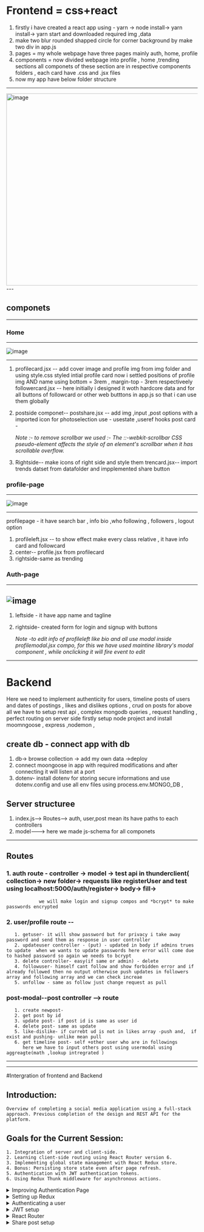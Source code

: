
# Frontend = css+react
1. firstly i have created a react app using - yarn -> node install-> yarn  install-> yarn start  and downloaded required img ,data
2. make two blur rounded shapped circle  for corner  background  by make two div in app.js
3.  pages = my whole webpage have three pages mainly auth, home, profile
4. components =  now divided webpage into profile , home ,trending sections all componets of these section are in respective components folders , each card have .css and .jsx files
5. now my app have below folder structure
  ---
 <img width="505" alt="image" src="https://github.com/Akmeena4u/FullStack-SocialMediaApp/assets/93425334/35a2a61e-385d-4b8d-8ab4-c9bd2471fe89">
---

## componets 
---
### Home
---
![image](https://github.com/Akmeena4u/FullStack-SocialMediaApp/assets/93425334/c4730958-3561-42d5-87e2-afb63b6b4a52)

---
1. profilecard.jsx -- add cover image and profile img from img folder and using style.css styled intial profile card                                                                                                        now i settled positions of profile img AND  name using bottom = 3rem , margin-top - 3rem respectiveely
  followercard.jsx --   here initially i designed it woth hardcore data and for all buttons of followcard or other web butttons in app.js so that  i can use them globally


2. postside componet-- postshare.jsx -- add img ,input ,post options with a imported icon for photoselection use - usestate ,useref hooks
                       post card -

   *Note :- to remove scrollbar we used :-  The ::-webkit-scrollbar CSS pseudo-element affects the style of an element's scrollbar when it has scrollable overflow.*

 3. Rightside-- make icons of right side and style them
                trencard.jsx-- import trends datset from datafolder and impplemented share button

 
 ### profile-page 
 ---
 ![image](https://github.com/Akmeena4u/FullStack-SocialMediaApp/assets/93425334/b8f2cb6c-a4ef-42c7-8ff0-0559c52a0b10)

---
 profilepage - it have search bar , info bio ,who following , followers ,  logout option    
 1. profileleft.jsx -- to show effect make every class relative , it have info card  and followcard
 2. center-- profile.jsx from profilecard
 3. rightside-same as trending


### Auth-page
---
![image](https://github.com/Akmeena4u/FullStack-SocialMediaApp/assets/93425334/872eab97-fa8a-4ecf-91a2-288ed5260d20)
---
1. leftside - it have app name and tagline
2. rightside- created form for login and signup with buttons

   *Note -to edit info of profileleft  like bio and all use modal inside profilemodal.jsx compo, for this we have used maintine library's modal component , while onclicking it will fire event to 
          edit*
                         
---                   
        




# Backend 

Here we need to implement authenticity for users, timeline posts of users  and dates of postings , likes and dislikes options , crud on posts 
for above all we have to setup rest api , complex mongodb queries , request handling , perfect routing on server side 
firstly setup node project and install moomngoose ,  express ,nodemon ,

## create db - connect app with db
1. db-> browse collection -> add my own data ->deploy
2. connect moongoose in app  with required modifications and after connecting it will listen at a port
3. dotenv- install dotenv for storing secure informations and use dotenv.config and use all env files using process.env.MONGO_DB ,

## Server structuree 
1. index.js--> Routes--> auth, user,post mean its have paths to each controllers
2. model---> here we made js-schema  for all componets
----
## Routes 
### 1. auth route - controller -> model -> test api in thunderclient( collection-> new folder-> requests like registerUser and test using localhost:5000/auth/register-> body-> fill->
                we will make login and signup compos and *bcrypt* to make passwords encrypted
### 2. user/profile route --
       1. getuser- it will show password but for privacy i take away password and send them as response in user controller
       2. updateuser controller - (put) - updated in body if admins trues to update  when we wants to update passwords here error will come due to hashed password so again we needs to bcrypt 
       3. delete controller- easy(if same or admin) - delete
       4. followuser- himself cant follow and show forbidden error and if already followed then no output otherwise push updates in followers array and following array and we can check increae 
       5. unfollow - same as follow just change request as pull


### post-modal--post controller --> route
       1. create newpost- 
       2. get post by id
       3. update post- if post id is same as user id
       4. delete post- same as update
       5. like-dislike- if currebt ud is not in likes array -push and,  if exist and pushing- unlike mean pull
       6. get timeline post- self +other user who are in followings
          here we have to input others post using usermodal using aggreagte(math ,lookup intregrated )

  ---     

---

#Intergration of frontend and Backend

## Introduction:
    Overview of completing a social media application using a full-stack approach. Previous completion of the design and REST API for the platform.

## Goals for the Current Session:
    1. Integration of server and client-side.
    2. Learning client-side routing using React Router version 6.
    3. Implementing global state management with React Redux store.
    4. Bonus: Persisting store state even after page refresh.
    5. Authentication with JWT authentication tokens.
    6. Using Redux Thunk middleware for asynchronous actions.


<details>
 <summary>Improving Authentication Page</summary> 

  ### Improving Authentication Page

#### Setting Up Client-side:
1. Created a "client" folder for the frontend.
2. Initialized the client-side using `yarn start`.
3. Concurrently ran the server-side using `npm start`.
4. Opened VS Code and navigated to the "pages" directory.
5. Modified the login and signup components in the "or.jsx" file.
6. Removed the login function and utilized the signup component.
7. Structured the layout with a comment to distinguish between the left and right sides.
8. Implemented conditional rendering using the `useState` hook for login and signup forms.
9. Created a button to switch between login and signup forms based on user interaction.
10. Styled the clickable text with a pointer cursor.

#### Handling Form Inputs:
11. Initialized a `data` state with the `useState` hook to store input values.
12. Created a `handleChange` function to update the `data` state on input changes.
13. Applied the `handleChange` function to all input fields using the `onChange` attribute.
14. Changed the input type for password fields to "password" for security.

#### Confirming Passwords:
15. Added a `confirmPass` state to manage whether the confirmed password is valid.
16. Conditionally rendered an error message if the confirmed password doesn't match.
17. Styled the error message with a red color, font size, and margin.
18. Ensured the error message is displayed only when `confirmPass` is false.

#### Handling Form Submission:
19. Implemented a `handleSubmit` function to prevent default form submission.
20. Checked if the form is in signup mode and verified if the password matches the confirmed password.
21. Updated the `confirmPass` state accordingly.
22. Created a `resetForm` function to reset form values and clear error messages.
23. Called `resetForm` during the switch between login and signup modes.

#### Connecting to Backend:
24. Prepared the setup for connecting to the backend using Redux.
25. Introduced the concept of Redux for global state management.

</details>


<details>
  <summary>Setting up Redux</summary>

---
  ![image](https://github.com/Akmeena4u/FullStack-SocialMediaApp/assets/93425334/2ef8f5e8-d284-4507-bcb1-a514dbb57d26)

---  

**Redux Setup Steps:**

1. Navigate to the `client` folder and install the required packages using the following command:
   ```bash
   npm install redux redux-thunk react-redux
   ```

2. Import the `useDispatch` hook from `react-redux` for later use:
   ```javascript
   import { useDispatch } from 'react-redux';
   ```

3. Set up the `useDispatch` hook:
   ```javascript
   const dispatch = useDispatch();
   ```

4. Use the `dispatch` hook to interact with Redux actions. For example, in a form submission:
   ```javascript
   if (data.password === data.confirmPass) {
       dispatch(signUpAction(data)); // dispatching the signUpAction with form data
   } else {
       setConfirmPassword(false);
       dispatch(loginAction(data)); // dispatching the loginAction with form data
   }
   ```

5. Create action files inside the `actions` folder in the `client/src` directory.

6. Inside the `authActions.js` file, export and define actions such as login and signUp:
   ```javascript
   // authActions.js
   export const loginAction = (formData) => {
       return async (dispatch) => {
           // Make API call and dispatch appropriate actions based on the result
       };
   };

   export const signUpAction = (formData) => {
       return async (dispatch) => {
           // Make API call and dispatch appropriate actions based on the result
       };
   };
   ```

7. Create an `api` folder in the `client/src` directory.

8. Inside the `api` folder, create a `request.js` file and install the `axios` package:
   ```bash
   npm install axios
   ```

9. Configure the `request.js` file for making API requests:
   ```javascript
   // request.js
   import axios from 'axios';

   const api = axios.create({
       baseURL: 'http://localhost:5000', // Set your server's base URL
   });

   export default api;
   ```

10. Inside the `authApi.js` file (inside the `api` folder), define functions for login and signUp API requests:
    ```javascript
    // authApi.js
    import api from './request';

    export const login = (formData) => {
        return api.post('/auth/login', formData);
    };

    export const signUp = (formData) => {
        return api.post('/auth/register', formData);
    };
    ```

11. Create a `reducers` folder in the `client/src` directory.

12. Inside the `reducers` folder, create an `authReducer.js` file and define the authentication reducer:
    ```javascript
    // authReducer.js
    const initialState = {
        authData: null,
        loading: false,
        error: false,
    };

    const authReducer = (state = initialState, action) => {
        switch (action.type) {
            case 'AUTHENTICATION_START':
                return { ...state, loading: true, error: false };
            case 'AUTHENTICATION_SUCCESS':
                return { ...state, authData: action.data, loading: false, error: false };
            case 'AUTHENTICATION_FAIL':
                return { ...state, loading: false, error: true };
            default:
                return state;
        }
    };

    export default authReducer;
    ```

13. Create an `index.js` file inside the `reducers` folder to combine all reducers:
    ```javascript
    // index.js
    import { combineReducers } from 'redux';
    import authReducer from './authReducer';

    const reducers = combineReducers({
        auth: authReducer,
        // Add other reducers here if needed
    });

    export default reducers;
    ```

14. Create a `store` folder in the `client/src` directory.

15. Inside the `store` folder, create a `reduxStore.js` file for setting up the Redux store:
    ```javascript
    // reduxStore.js
    import { createStore, applyMiddleware, compose } from 'redux';
    import thunk from 'redux-thunk';
    import reducers from '../reducers';

    const saveToLocalStorage = (state) => {
        try {
            const serializedState = JSON.stringify(state);
            localStorage.setItem('profile', serializedState);
        } catch (error) {
            console.error('Error saving to localStorage:', error);
        }
    };

    const loadFromLocalStorage = () => {
        try {
            const serializedState = localStorage.getItem('profile');
            if (serializedState === null) return undefined;
            return JSON.parse(serializedState);
        } catch (error) {
            console.error('Error loading from localStorage:', error);
            return undefined;
        }
    };

    const persistedState = loadFromLocalStorage();

    const middleware = [thunk];

    const store = createStore(
        reducers,
        persistedState,
        compose(
            applyMiddleware(...middleware),
            window.__REDUX_DEVTOOLS_EXTENSION__
                ? window.__REDUX_DEVTOOLS_EXTENSION__()
                : (f) => f
        )
    );

    store.subscribe(() => saveToLocalStorage(store.getState()));

    export default store;
    ```

16. Finally, integrate the Redux store with the React application in the `client/src/index.js` file:
    ```javascript
    // index.js
    import React from 'react';
    import ReactDOM from 'react-dom';
    import { Provider } from 'react-redux';
    import store from './store/reduxStore';
    import App from './App';

    ReactDOM.render(
        <Provider store={store}>
            <App />
        </Provider>,
        document.getElementById('root')
    );
    ```

These steps should guide you through setting up Redux in your React application. Ensure that you customize the API endpoints and
reducers according to your project structure and requirements.


</details>


<details>
  <summary>Authenticating a user</summary>

  Certainly! Here are detailed notes based on the provided transcript:

### Server-Side Changes:

1. **Cross-Origin Issue Resolution:**
    - Encountered a "strict origin when cross-origin" error during an attempt to make a request for user registration.
    - Installed the `cors` package using `npm i cors` to handle cross-origin requests.
    - Configured the server in `index.js` to use the `cors` middleware.

2. **User Registration:**
    - Made a request to register a new user named "John" with a username "john@gmail.com" and password "john".
    - Utilized the network tab to observe the request and encountered the CORS issue.
    - Resolved the CORS issue by installing and configuring the `cors` package on the server side.

3. **Password Hashing:**
    - Integrated the bcrypt library to hash passwords.
    - Modified the server-side logic in the `authController.js` file to hash the incoming password from the request body.

4. **Duplicate Username Check:**
    - Implemented a check to verify if the provided username already exists before attempting to register a new user.
    - Used the `userModel` to find an existing user with the given username.
    - If an existing user is found, returned a response with a 400 status and a message indicating that the username is already registered.

### UI Changes:

1. **Loading State in UI:**
    - Updated the UI to display a "Loading" message when a request is pending.
    - Used React Redux hooks (`useDispatch` and `useSelector`) to manage the loading state.
    - Modified the UI buttons to show loading state dynamically based on the loading variable.

2. **Button Styling and Clickability:**
    - Introduced a CSS class called `.button-disabled` to make buttons visually distinct when disabled.
    - Made buttons unclickable by setting `pointer-events: none` in the `.button-disabled` class.
    - Dynamically applied the `.button-disabled` class to buttons based on the loading state.

3. **LocalStorage Verification:**
    - Checked the browser's localStorage to verify that user profile data is stored after a successful login or signup.
    - Showed that the data stored in localStorage includes a "profile" key, which contains user information.

### JWT Implementation:

1. **Introduction:**
    - Discussed the importance of implementing JSON Web Tokens (JWT) on the server side.

2. **Server-Side JWT Integration:**
    - Opened the `authController.js` file to make changes for JWT implementation.
    - Removed unnecessary code for extracting username and password from the request body.

### Testing:

1. **Registration Testing:**
    - Attempted to register a user to test the server's response.
    - Encountered a 400 status response due to a pre-existing username, indicating that the duplicate username check is functional.

2. **Issues and Resolutions:**
    - Encountered and resolved an error related to using an undefined `password` variable in the `authController.js` file.
    - Successfully resolved the issue, and the server ran properly.


</details>


<details>
  <summary>JWT setup</summary>


### Server-Side JWT Implementation:

1. **Package Installation:**
    - Installed the `jsonwebtoken` package on the server side using `npm i jsonwebtoken`.

2. **JWT Token Generation (User Registration):**
    - After saving a new user, implemented JWT token generation.
    - Used the `jsonwebtoken` library's `sign` method.
    - Created a token using the user's username and id, with a predefined secret key and expiration time (1 hour).
    - Stored the secret key in the server's `.env` file to keep it secure.

3. **Response with Token and User Data:**
    - Sent a response containing the new user data and the generated token.
    - Stored the token and user data in both localStorage and the Redux store.

### Client-Side Implementation:

1. **Registration Testing:**
    - Tested registration by signing up with a new user (e.g., "Eric").
    - Received a response with the new user data and an associated token.

2. **Redux Store Update:**
    - Checked the Redux store's authentication data, which now includes the user data and token after successful registration.

3. **Login Route Implementation:**
    - Implemented a login route in the server to handle login requests.
    - If the password decryption is not valid, responded with a 400 status and the message "Wrong password."
    - If valid, responded with a 200 status and sent the user data and token in the response JSON.

4. **Token Verification:**
    - Verified the generated token by testing the login functionality with an existing user (e.g., "John").
    - Received a response with the user data and token, indicating successful JWT token authentication.



These notes cover the server-side implementation of JWT token generation, testing, and verification, as well as a brief mention of the next steps involving client-side routing. If you have any specific questions or need further clarification, feel free to ask!
</details>


<details>
  <summary>React Router</summary>
  ### React Router Implementation:

#### Package Installation:
1. **React Router Dom Installation:**
   - Installed the `react-router-dom` package on the client side using `yarn add react-router-dom`.

#### Client-Side Implementation:

1. **Router Setup in index.js:**
   - Imported `BrowserRouter` from `react-router-dom` in the `index.js` file.
   - Enclosed the `Provider` component with `BrowserRouter`.
   - Mentioned the transition from version 5 to version 6 of React Router.

2. **Route Configuration in app.js:**
   - Imported necessary classes from `react-router-dom`: `Routes`, `Route`, `Navigate`.
   - Configured route logic in the `app.js` file.

3. **Conditional Rendering based on User Authentication:**
   - Checked user availability in the Redux store using `useSelector`.
   - Implemented route navigation based on user availability.
   - Used the `Navigate` class for navigation.
   - Routes:
      - `/`: Redirects to the home or authentication page based on user availability.
      - `/home`: Redirects to home or authentication based on user availability.
      - `/authentication`: Redirects to home or authentication based on user availability.

4. **Manual Key Clearance for Testing:**
   - Cleared localStorage keys manually to simulate a clean start for the application.

5. **Practical Testing:**
   - Demonstrated login functionality with the user "John" and tested route redirection.
   - Emphasized that testing for sign-up was not shown due to the tutorial's length.

#### Next Steps: Share Component Logic Implementation:

1. **Share Component Logic:**
   - Announced the intention to implement the logic for the Share component.
   - Desired outcome: the user should be redirected to the home page after successful login or sign-up.

These notes cover the implementation of React Router on the client side, including package installation, setup in `index.js`, and route configuration in `app.js`. Additionally, practical testing was demonstrated for the login functionality. The next steps involve the implementation of logic for the Share component. If you have further questions or need clarification, feel free to ask!
</details>



<details>
  <summary>Share post setup</summary>

steps:

Adjusting the image state in the post component.
Handling the submit functionality for uploading a new post.
Creating a new post object with user id, description, and image data.
Uploading the image to the server using an action and middleware.
Creating an API endpoint on the server for handling image uploads.
Dispatching actions for success and failure of image upload.
Implementing a reducer for managing the post state.
Handling loading and error states in the UI during post upload.
Creating a reset function to clear input fields after a successful post upload.
The next steps mentioned include fetching timeline posts based on followers and displaying both the user's posts and those of their followers.

### Image State Adjustment:
In the script, the first modification is made to the state handling the image in the post component. Instead of creating an object with a `url` property, the `url` is directly assigned to the `image` property of the state. This change simplifies the structure.

```jsx
const [image, setImage] = useState(null);

// ...

// Inside the JSX
<img src={image} alt="Preview" />

// ...

// Handling image selection
const handleImageChange = (event) => {
  const selectedImage = event.target.files[0];
  setImage(URL.createObjectURL(selectedImage));
};
```

### Submit Functionality:
A new function named `handleSubmit` is created to handle the submission of a new post. It retrieves the user's ID and description, checks if an image is selected, and creates a `FormData` object for uploading the image to the server.

```jsx
const handleSubmit = async (event) => {
  event.preventDefault();

  const userId = useSelector((state) => state.authentication.authData.user.id);
  const description = descriptionRef.current.value;
  
  if (image) {
    const data = new FormData();
    const fileName = new Date().toISOString() + selectedImage.name;
    data.append('file', selectedImage, fileName);
    // ... (dispatch action to upload image to server)
  }

  // ... (dispatch action to upload post data to server)
};
```

### Uploading Image:
An action `uploadImage` is dispatched with the image data using Redux Thunk middleware. This action utilizes the `axios` library to send a POST request to the server's upload endpoint.

```jsx
// Action Creator (uploadActions.js)
export const uploadImage = (data) => async (dispatch) => {
  try {
    await uploadApi.uploadImage(data);
    // ... (dispatch action for successful image upload)
  } catch (error) {
    console.error(error);
  }
};

// API Call (uploadApi.js)
export const uploadImage = (data) => api.post('/upload', data);
```

### Server-Side Handling:
The server-side code includes setting up a route `/upload` to handle image uploads. It utilizes the `multer` middleware to process and save uploaded images in the `public/images` directory. The image's filename is based on the current date and time.

```javascript
// Server-Side Route (uploadRoute.js)
const upload = multer({ dest: 'public/images/' });

router.post('/upload', upload.single('file'), (req, res) => {
  // ... (handling the uploaded file, e.g., saving in the database)
  res.status(201).json({ message: 'File uploaded successfully' });
});
```

### Uploading Post Data:
Another action `uploadPost` is dispatched after successful image upload to handle the creation of a new post on the server. The server-side code returns the newly created post.

```jsx
// Action Creator (uploadActions.js)
export const uploadPost = (data) => async (dispatch) => {
  try {
    const newPost = await uploadApi.uploadPost(data);
    dispatch({ type: 'UPLOAD_SUCCESS', data: newPost });
  } catch (error) {
    console.error(error);
    dispatch({ type: 'UPLOAD_FAIL' });
  }
};
```

### Post Reducer:
A reducer `postReducer` is implemented to manage the state related to post uploads. It handles actions for upload success, upload fail, and the initial state.

```jsx
// Post Reducer (postReducer.js)
const postReducer = (state = { posts: null, loading: false, error: false, uploading: false }, action) => {
  switch (action.type) {
    case 'UPLOAD_SUCCESS':
      return { ...state, uploading: true };
    case 'UPLOAD_FAIL':
      return { ...state, uploading: false, error: true };
    // ... (other cases for managing posts)
    default:
      return state;
  }
};
```

### UI Integration:
In the UI, the loading state is used to dynamically change the button text to 'Uploading...' and disable the button during the upload process. Additionally, a `reset` function is implemented to clear the image and description fields after a successful post upload.

```jsx
const loading = useSelector((state) => state.postReducer.uploading);

<button type="submit" disabled={loading}>
  {loading ? 'Uploading...' : 'Share'}
</button>

// ...

const reset = () => {
  setImage(null);
  descriptionRef.current.value = '';
};

// Called after successful post upload
reset();
```

### Timeline Posts:
The script mentions the next steps, including fetching timeline posts based on followers and displaying both the user's posts and those of their followers. However, the details for this part are not provided in the provided script.

If you have any specific questions or if there's a particular part you'd like more clarification on, feel free to let me know!
</details>
